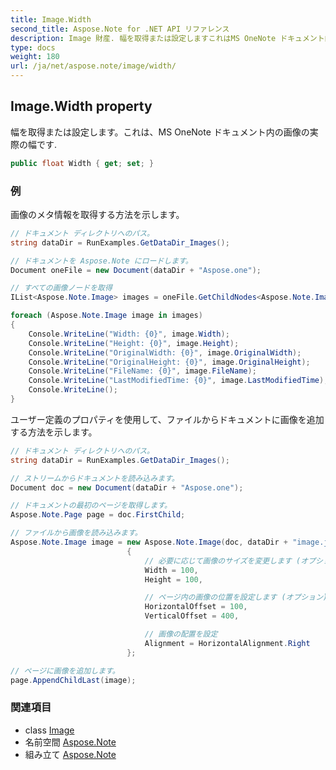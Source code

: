 ```yaml
---
title: Image.Width
second_title: Aspose.Note for .NET API リファレンス
description: Image 財産. 幅を取得または設定しますこれはMS OneNote ドキュメント内の画像の実際の幅です.
type: docs
weight: 180
url: /ja/net/aspose.note/image/width/
---
```

## Image.Width property

幅を取得または設定します。これは、MS OneNote ドキュメント内の画像の実際の幅です.

```csharp
public float Width { get; set; }
```

### 例

画像のメタ情報を取得する方法を示します。

```csharp
// ドキュメント ディレクトリへのパス。
string dataDir = RunExamples.GetDataDir_Images();

// ドキュメントを Aspose.Note にロードします。
Document oneFile = new Document(dataDir + "Aspose.one");

// すべての画像ノードを取得
IList<Aspose.Note.Image> images = oneFile.GetChildNodes<Aspose.Note.Image>();

foreach (Aspose.Note.Image image in images)
{
    Console.WriteLine("Width: {0}", image.Width);
    Console.WriteLine("Height: {0}", image.Height);
    Console.WriteLine("OriginalWidth: {0}", image.OriginalWidth);
    Console.WriteLine("OriginalHeight: {0}", image.OriginalHeight);
    Console.WriteLine("FileName: {0}", image.FileName);
    Console.WriteLine("LastModifiedTime: {0}", image.LastModifiedTime);
    Console.WriteLine();
}
```

ユーザー定義のプロパティを使用して、ファイルからドキュメントに画像を追加する方法を示します。

```csharp
// ドキュメント ディレクトリへのパス。
string dataDir = RunExamples.GetDataDir_Images();

// ストリームからドキュメントを読み込みます。
Document doc = new Document(dataDir + "Aspose.one");

// ドキュメントの最初のページを取得します。
Aspose.Note.Page page = doc.FirstChild;

// ファイルから画像を読み込みます。
Aspose.Note.Image image = new Aspose.Note.Image(doc, dataDir + "image.jpg")
                          {
                              // 必要に応じて画像のサイズを変更します (オプション)。
                              Width = 100,
                              Height = 100,

                              // ページ内の画像の位置を設定します (オプション)。
                              HorizontalOffset = 100,
                              VerticalOffset = 400,

                              // 画像の配置を設定
                              Alignment = HorizontalAlignment.Right
                          };

// ページに画像を追加します。
page.AppendChildLast(image);
```

### 関連項目

* class [Image](../)
* 名前空間 [Aspose.Note](../../image/)
* 組み立て [Aspose.Note](../../../)


